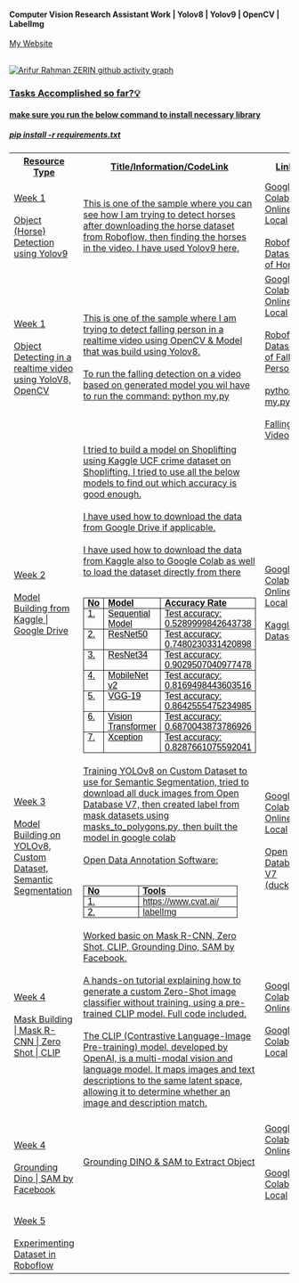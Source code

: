#### Computer Vision Research Assistant Work | Yolov8 | Yolov9 | OpenCV | LabelImg 

<a href = "https://www.arzerin.com/">My Website<br><br>


![Arifur Rahman ZERIN github activity graph](https://github-readme-activity-graph.vercel.app/graph?username=arzerin&bg_color=FFFFFF&color=111F68&line=111F68)

<h3>Tasks Accomplished so far?💡</h3>

<h4>make sure you run the below command to install necessary library</h4>
<h5>pip install -r requirements.txt</h5>
<table width="100%">
    <tr>
        <th>Resource Type</th>
        <th width="60%">Title/Information/CodeLink</th>
        <th>Link</th>
    </tr>
    <tr>
        <td>Week 1 <br/><br/> Object (Horse) Detection using Yolov9</td>
        <td  width="60%">This is one of the sample where you can see how I am trying to detect horses after downloading the horse dataset from Roboflow, then finding the horses in the video. I have used Yolov9 here.</td>
        <td>
            Google Colab <a href="https://colab.research.google.com/drive/1OvNOCwxixmEqlUH4Q4O2Q04q6nQtt4Qp?usp=sharing">Online</a> | <a href="week1/yolov9_object(horse)_detection.ipynb">Local</a> <br/><br/>
            <a href="https://universe.roboflow.com/saban-ne0tf/horse-jehyp">Roboflow Dataset of Horse</a>    
        </td>
    </tr>

   <tr>
        <td>Week 1 <br/><br/> Object Detecting in a realtime video using YoloV8, OpenCV</td>
        <td  width="60%">
                This is one of the sample where I am trying to detect falling person in a realtime video using OpenCV & Model that was build using Yolov8. <br/><br/>
                To run the falling detection on a video based on generated model you wil have to run the command: python my.py
        </td>
        <td>
            Google Colab <a href="https://colab.research.google.com/drive/1T0iTyWsMz6o_43sQhm3EvqVykpELRUDJ?usp=sharing"> Online </a> | <a href="week1/yolov8_person_fall_detection.ipynb"> Local </a> <br/><br/>
            <a href="https://universe.roboflow.com/roboflow-universe-projects/fall-detection-ca3o8">Roboflow Dataset of Falling Person </a>    <br/><br/>
            <a href="week1/my.py">python my.py</a><br/><br/>
            <a href="week1/fall.mp4">Falling Video</a>
        </td>
    </tr>
    <tr>
        <td>Week 2 <br/><br/> Model Building from Kaggle | Google Drive</td>
        <td  width="60%">
            I tried to build a model on Shoplifting using Kaggle UCF crime dataset on Shoplifting, I tried to use all the below models to find out which accuracy is good enough. <br/> <br/>
            I have used how to download the data from Google Drive if applicable. <br/> <br/>
            I have used how to download the data from Kaggle also to Google Colab as well to load the dataset directly from there <br/> <br/>
            <table style="border-collapse:collapse; border-spacing:0px; box-sizing:border-box"><tbody><tr><td style="border-width:1pt; border-style:solid; border-color:initial; padding:0in 5.4pt; vertical-align:top; width:62.75pt"><div style="margin:0in; font-family:Aptos,Aptos_EmbeddedFont,Aptos_MSFontService,Calibri,Helvetica,sans-serif; font-size:12pt; color:rgb(0,0,0)"><b>No</b></div></td><td style="border-top:1pt solid; border-right:1pt solid; border-bottom:1pt solid; padding:0in 5.4pt; vertical-align:top; width:121.5pt"><div style="margin:0in; font-family:Aptos,Aptos_EmbeddedFont,Aptos_MSFontService,Calibri,Helvetica,sans-serif; font-size:12pt; color:rgb(0,0,0)"><b>Model</b></div></td><td style="border-top:1pt solid; border-right:1pt solid; border-bottom:1pt solid; padding:0in 5.4pt; vertical-align:top; width:230.6pt"><div style="margin:0in; font-family:Aptos,Aptos_EmbeddedFont,Aptos_MSFontService,Calibri,Helvetica,sans-serif; font-size:12pt; color:rgb(0,0,0)"><b>Accuracy Rate</b></div></td></tr><tr><td style="border-right:1pt solid; border-bottom:1pt solid; border-left:1pt solid; padding:0in 5.4pt; vertical-align:top; width:62.75pt"><div style="margin:0in; font-family:Aptos,Aptos_EmbeddedFont,Aptos_MSFontService,Calibri,Helvetica,sans-serif; font-size:12pt; color:rgb(0,0,0)">1.</div></td><td style="border-right:1pt solid; border-bottom:1pt solid; padding:0in 5.4pt; vertical-align:top; width:121.5pt"><div style="margin:0in; font-family:Aptos,Aptos_EmbeddedFont,Aptos_MSFontService,Calibri,Helvetica,sans-serif; font-size:12pt; color:rgb(0,0,0)">Sequential Model</div></td><td style="border-right:1pt solid; border-bottom:1pt solid; padding:0in 5.4pt; vertical-align:top; width:230.6pt"><div style="margin:0in; font-family:Aptos,Aptos_EmbeddedFont,Aptos_MSFontService,Calibri,Helvetica,sans-serif; font-size:12pt; color:rgb(0,0,0)">Test accuracy: 0.5289999842643738</div></td></tr><tr><td style="border-right:1pt solid; border-bottom:1pt solid; border-left:1pt solid; padding:0in 5.4pt; vertical-align:top; width:62.75pt"><div style="margin:0in; font-family:Aptos,Aptos_EmbeddedFont,Aptos_MSFontService,Calibri,Helvetica,sans-serif; font-size:12pt; color:rgb(0,0,0)">2.</div></td><td style="border-right:1pt solid; border-bottom:1pt solid; padding:0in 5.4pt; vertical-align:top; width:121.5pt"><div style="margin:0in; font-family:Aptos,Aptos_EmbeddedFont,Aptos_MSFontService,Calibri,Helvetica,sans-serif; font-size:12pt; color:rgb(0,0,0)">ResNet50</div></td><td style="border-right:1pt solid; border-bottom:1pt solid; padding:0in 5.4pt; vertical-align:top; width:230.6pt"><div style="margin:0in; font-family:Aptos,Aptos_EmbeddedFont,Aptos_MSFontService,Calibri,Helvetica,sans-serif; font-size:12pt; color:rgb(0,0,0)">Test accuracy: 0.7480230331420898</div></td></tr><tr><td style="border-right:1pt solid; border-bottom:1pt solid; border-left:1pt solid; padding:0in 5.4pt; vertical-align:top; width:62.75pt"><div style="margin:0in; font-family:Aptos,Aptos_EmbeddedFont,Aptos_MSFontService,Calibri,Helvetica,sans-serif; font-size:12pt; color:rgb(0,0,0)">3.</div></td><td style="border-right:1pt solid; border-bottom:1pt solid; padding:0in 5.4pt; vertical-align:top; width:121.5pt"><div style="margin:0in; font-family:Aptos,Aptos_EmbeddedFont,Aptos_MSFontService,Calibri,Helvetica,sans-serif; font-size:12pt; color:rgb(0,0,0)">ResNet34</div></td><td style="border-right:1pt solid; border-bottom:1pt solid; padding:0in 5.4pt; vertical-align:top; width:230.6pt"><div style="margin:0in; font-family:Aptos,Aptos_EmbeddedFont,Aptos_MSFontService,Calibri,Helvetica,sans-serif; font-size:12pt; color:rgb(0,0,0)">Test accuracy: 0.9029507040977478</div></td></tr><tr><td style="border-right:1pt solid; border-bottom:1pt solid; border-left:1pt solid; padding:0in 5.4pt; vertical-align:top; width:62.75pt"><div style="margin:0in; font-family:Aptos,Aptos_EmbeddedFont,Aptos_MSFontService,Calibri,Helvetica,sans-serif; font-size:12pt; color:rgb(0,0,0)">4.</div></td><td style="border-right:1pt solid; border-bottom:1pt solid; padding:0in 5.4pt; vertical-align:top; width:121.5pt"><div style="margin:0in; font-family:Aptos,Aptos_EmbeddedFont,Aptos_MSFontService,Calibri,Helvetica,sans-serif; font-size:12pt; color:rgb(0,0,0)">MobileNet v2</div></td><td style="border-right:1pt solid; border-bottom:1pt solid; padding:0in 5.4pt; vertical-align:top; width:230.6pt"><div style="margin:0in; font-family:Aptos,Aptos_EmbeddedFont,Aptos_MSFontService,Calibri,Helvetica,sans-serif; font-size:12pt; color:rgb(0,0,0)">Test accuracy: 0.8169498443603516</div></td></tr><tr><td style="border-right:1pt solid; border-bottom:1pt solid; border-left:1pt solid; padding:0in 5.4pt; vertical-align:top; width:62.75pt"><div style="margin:0in; font-family:Aptos,Aptos_EmbeddedFont,Aptos_MSFontService,Calibri,Helvetica,sans-serif; font-size:12pt; color:rgb(0,0,0)">5.</div></td><td style="border-right:1pt solid; border-bottom:1pt solid; padding:0in 5.4pt; vertical-align:top; width:121.5pt"><div style="margin:0in; font-family:Aptos,Aptos_EmbeddedFont,Aptos_MSFontService,Calibri,Helvetica,sans-serif; font-size:12pt; color:rgb(0,0,0)">VGG-19</div></td><td style="border-right:1pt solid; border-bottom:1pt solid; padding:0in 5.4pt; vertical-align:top; width:230.6pt"><div style="margin:0in; font-family:Aptos,Aptos_EmbeddedFont,Aptos_MSFontService,Calibri,Helvetica,sans-serif; font-size:12pt; color:rgb(0,0,0)">Test accuracy: 0.8642555475234985</div></td></tr><tr><td style="border-right:1pt solid; border-bottom:1pt solid; border-left:1pt solid; padding:0in 5.4pt; vertical-align:top; width:62.75pt"><div style="margin:0in; font-family:Aptos,Aptos_EmbeddedFont,Aptos_MSFontService,Calibri,Helvetica,sans-serif; font-size:12pt; color:rgb(0,0,0)">6.</div></td><td style="border-right:1pt solid; border-bottom:1pt solid; padding:0in 5.4pt; vertical-align:top; width:121.5pt"><div style="margin:0in; font-family:Aptos,Aptos_EmbeddedFont,Aptos_MSFontService,Calibri,Helvetica,sans-serif; font-size:12pt; color:rgb(0,0,0)">Vision Transformer</div></td><td style="border-right:1pt solid; border-bottom:1pt solid; padding:0in 5.4pt; vertical-align:top; width:230.6pt"><div style="margin:0in; font-family:Aptos,Aptos_EmbeddedFont,Aptos_MSFontService,Calibri,Helvetica,sans-serif; font-size:12pt; color:rgb(0,0,0)">Test accuracy: 0.6870043873786926</div></td></tr><tr><td style="border-right:1pt solid; border-bottom:1pt solid; border-left:1pt solid; padding:0in 5.4pt; vertical-align:top; width:62.75pt"><div style="margin:0in; font-family:Aptos,Aptos_EmbeddedFont,Aptos_MSFontService,Calibri,Helvetica,sans-serif; font-size:12pt; color:rgb(0,0,0)">7.</div></td><td style="border-right:1pt solid; border-bottom:1pt solid; padding:0in 5.4pt; vertical-align:top; width:121.5pt"><div style="margin:0in; font-family:Aptos,Aptos_EmbeddedFont,Aptos_MSFontService,Calibri,Helvetica,sans-serif; font-size:12pt; color:rgb(0,0,0)">Xception</div></td><td style="border-right:1pt solid; border-bottom:1pt solid; padding:0in 5.4pt; vertical-align:top; width:230.6pt"><div style="margin:0in; font-family:Aptos,Aptos_EmbeddedFont,Aptos_MSFontService,Calibri,Helvetica,sans-serif; font-size:12pt; color:rgb(0,0,0)">Test accuracy: 0.8287661075592041</div></td></tr></tbody></table>
        </td>
        <td>
            Google Colab <a href="https://colab.research.google.com/drive/1UmGxudtekoUtW5GMG2hoqPmG9KnE2kPz?usp=sharing">Online</a> |  <a href="week2/person_picking_up2.ipynb"> Local </a> <br/><br/>
            <a href="https://www.kaggle.com/datasets/odins0n/ucf-crime-dataset">Kaggle Dataset</a>    
        </td>
    </tr>
    <tr>
        <td>Week 3 <br/><br/> Model Building on YOLOv8, Custom Dataset, Semantic Segmentation</td>
        <td  width="60%">
                Training YOLOv8 on Custom Dataset to use for Semantic Segmentation, tried to download all duck images from Open Database V7, 
                then created label from mask datasets using <a href="week3/masks_to_polygons.py">masks_to_polygons.py</a>, then built the model in google colab <br/><br/>
            Open Data Annotation Software: <br/> <br/>
            <table style="border-collapse:collapse; border-spacing:0px; box-sizing:border-box"><tbody><tr><td style="border-width:1pt; border-style:solid; border-color:initial; padding:0in 5.4pt; vertical-align:top; width:62.75pt"><div style="margin:0in; font-family:Aptos,Aptos_EmbeddedFont,Aptos_MSFontService,Calibri,Helvetica,sans-serif; font-size:12pt; color:rgb(0,0,0)"><b>No</b></div></td><td style="border-top:1pt solid; border-right:1pt solid; border-bottom:1pt solid; padding:0in 5.4pt; vertical-align:top; width:121.5pt"><div style="margin:0in; font-family:Aptos,Aptos_EmbeddedFont,Aptos_MSFontService,Calibri,Helvetica,sans-serif; font-size:12pt; color:rgb(0,0,0)"><b>Tools</b></div></td></tr><tr><td style="border-right:1pt solid; border-bottom:1pt solid; border-left:1pt solid; padding:0in 5.4pt; vertical-align:top; width:62.75pt"><div style="margin:0in; font-family:Aptos,Aptos_EmbeddedFont,Aptos_MSFontService,Calibri,Helvetica,sans-serif; font-size:12pt; color:rgb(0,0,0)">1.</div></td><td style="border-right:1pt solid; border-bottom:1pt solid; padding:0in 5.4pt; vertical-align:top; width:121.5pt"><div style="margin:0in; font-family:Aptos,Aptos_EmbeddedFont,Aptos_MSFontService,Calibri,Helvetica,sans-serif; font-size:12pt; color:rgb(0,0,0)"><a href="https://www.cvat.ai/">https://www.cvat.ai/</a></div></td></tr><tr><td style="border-right:1pt solid; border-bottom:1pt solid; border-left:1pt solid; padding:0in 5.4pt; vertical-align:top; width:62.75pt"><div style="margin:0in; font-family:Aptos,Aptos_EmbeddedFont,Aptos_MSFontService,Calibri,Helvetica,sans-serif; font-size:12pt; color:rgb(0,0,0)">2.</div></td><td style="border-right:1pt solid; border-bottom:1pt solid; padding:0in 5.4pt; vertical-align:top; width:121.5pt"><div style="margin:0in; font-family:Aptos,Aptos_EmbeddedFont,Aptos_MSFontService,Calibri,Helvetica,sans-serif; font-size:12pt; color:rgb(0,0,0)"><a href="https://github.com/HumanSignal/labelImg">labelImg</a></div></td></tr></tr></tbody></table>
        </td>
        <td>
            Google Colab <a href="https://drive.google.com/file/d/1s6Y-_k_SrVg2h3vu_Y2FpTFsdmka_dNZ/view?usp=sharing">Online</a> | <a href="week3/Download_Data_Semantic_Segmentation_Open_Images_Dataset.ipynb"> Local </a> <br/><br/>
            <a href="https://storage.googleapis.com/openimages/web/index.html">Open Database V7 (duck)</a>    <br/><br/>
        </td>
    </tr>
    <tr>
        <td>Week 4 <br/><br/> Mask Building | Mask R-CNN | Zero Shot | CLIP</td>
        <td  width="60%">
            Worked basic on Mask R-CNN, Zero Shot, CLIP, Grounding Dino, SAM by Facebook.<br/> <br/>
            A hands-on tutorial explaining how to generate a custom Zero-Shot image classifier without training, using a pre-trained CLIP model. Full code included.<br/><br/>
            The CLIP (Contrastive Language-Image Pre-training) model, developed by OpenAI, is a multi-modal vision and language model. It maps images and text descriptions to the same latent space, allowing it to determine whether an image and description match.<br/><br/>
        </td>
        <td>
            <a href="https://colab.research.google.com/drive/1FnQXx6vtefS59mYi_TrEgc9NlvnfLoSR?usp=sharing">Google Colab  Online</a><br/><br/>  <a href="week4/ZeroShot_Clip.ipynb">Google Colab Local</a> <br/><br/>
        </td>
    </tr>
    <tr>
        <td>Week 4 <br/><br/> Grounding Dino | SAM by Facebook</td>
        <td  width="60%">
            Grounding DINO & SAM to Extract Object<br/><br/>
        </td>
        <td>
            <a href="https://colab.research.google.com/drive/1SrpPs9YkNWnt7vZFM0VPUYgTdW3KRyPf?usp=sharing">Google Colab Online</a><br/><br/>  <a href="week4/MyGrounding_DINO_&_SAM_to_Extract_Object.ipynb">Google Colab Local</a> <br/><br/>
        </td>
    </tr>
    <tr>
        <td>Week 5 <br/><br/> Experimenting Dataset in Roboflow</td>
        <td  width="60%">
        </td>
        <td>
        </td>
    </tr>
</table>
